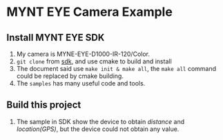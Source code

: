 # MYNT EYE Camera Example

## Install MYNT EYE SDK
1. My camera is MYNE-EYE-D1000-IR-120/Color.
1. `git clone` from [sdk](https://github.com/slightech/MYNT-EYE-D-SDK), and use cmake to build and install
1. The document said use `make init & make all`, the `make all` command could be replaced by cmake building.
1. The `samples` has many useful code and tools.

## Build this project
1. The sample in SDK show the device to obtain *distance* and *location(GPS)*, but the device could not obtain any value.